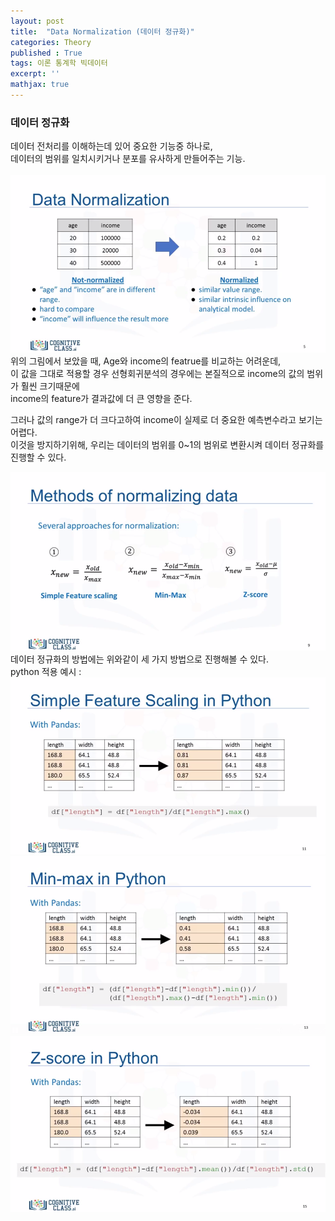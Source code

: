 ```yaml
---
layout: post
title:  "Data Normalization (데이터 정규화)"
categories: Theory
published : True
tags: 이론 통계학 빅데이터 
excerpt: ''
mathjax: true
---
```


### **데이터 정규화**  
데이터 전처리를 이해하는데 있어 중요한 기능중 하나로,  
데이터의 범위를 일치시키거나 분포를 유사하게 만들어주는 기능.  
<br>
<img src='/images/data-normalization1.png' width = "600" >  
위의 그림에서 보았을 때, Age와 income의 featrue를 비교하는 어려운데,  
이 값을 그대로 적용할 경우 선형회귀분석의 경우에는 본질적으로 income의 값의 범위가 훨씬 크기때문에  
income의 feature가 결과값에 더 큰 영향을 준다.  

그러나 값의 range가 더 크다고하여 income이 실제로 더 중요한 예측변수라고 보기는 어렵다.  
이것을 방지하기위해, 우리는 데이터의 범위를 0~1의 범위로 변환시켜 데이터 정규화를 진행할 수 있다.  


<img src='/images/data-normalization2.png' width = "600">  
데이터 정규화의 방법에는 위와같이 세 가지 방법으로 진행해볼 수 있다. 
<br>
python 적용 예시 :    
<img src='/images/data-normalization3.png' width = "600">
<img src='/images/data-normalization4.png' width = "600">
<img src='/images/data-normalization5.png' width = "600">
